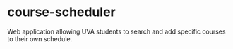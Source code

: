 # course-scheduler
Web application allowing UVA students to search and add specific courses to their own schedule.
